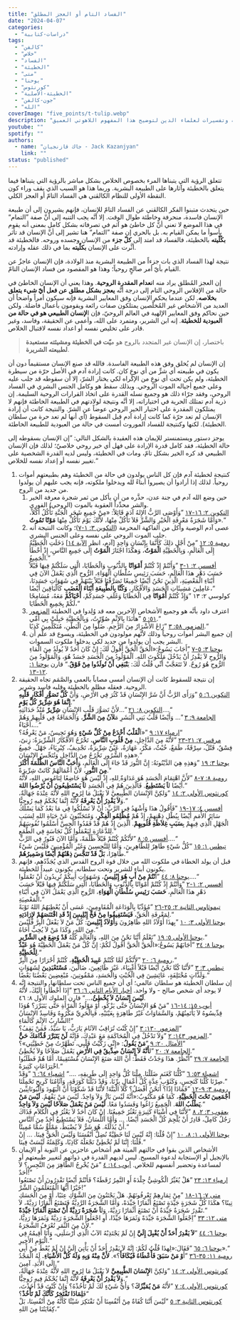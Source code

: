 ```yaml
---
title: "الفساد التام أو العجز المطلق"
date: "2024-04-07"
categories:
  - "دراسات-كتابية"
tags:
  - "كالفن"
  - "خلاص"
  - "الفساد"
  - "الخطيئة"
  - "متى"
  - "يوحنا"
  - "كورنثوس"
  - "الخطيئة-الأصلية"
  - "جون-كالفن"
  - "الله"
coverImage: "five_points/t-tulip.webp"
description: "تعمق في قلب العقيدة الكالفينية، هذه المقالة تحلل مفهوم الفساد التام للإنسان. ستستكشف كيف أن الخطيئة الأصلية قد أفسدت الطبيعة البشرية تمامًا، مما جعل الإنسان عاجزًا عن تحقيق الخلاص بمجهوده الخاص. المقالة تستشهد بآيات كتابية وتفسيرات لعلماء الدين لتوضيح هذا المفهوم اللاهوتي العميق."
youtube: ""
spotify: ""
authors:
  - name: "جاك قازنجيان - Jack Kazanjyan"
    link: ""
status: "published"
---
```


تتعلق الرؤية التي يتبناها المرء بخصوص الخلاص بشكل مباشر بالرؤية التي يتبناها فيما يتعلق بالخطيئة وآثارها على الطبيعة البشرية. وربما هذا هو السبب الذي يقف وراء كون النقطة الأولى للنظام الكالڤني هي الفساد التامّ أو العجز الكلي.

حين يتحدث متبنوا الفكر الكالڤني عن الفساد التامّ للإنسان، فإنهم يشيرون إلى أن طبيعة الإنسان فاسدة، منحرفة وخاطئة طوال الوقت. إلا أنَّه يجب التنبه إلى أنَّ صفة ”التمام“ في هذا الموضع لا تعني أنَّ كل خاطئ هو آثم في تصرفاته بشكل كامل بمعنى أنه يقوم بأسوأ ما يمكن القيام به. بل بالحري إن صفة ”التمام“ هنا تشير إلى أنَّ الإنسان قد تأثر **بكُلّيته** بالخطيئة، فالفساد قد امتد إلى **كلّ جزء** من الإنسان وجسده وروحه. فالخطيئة قد أثَّرت على الإنسان **بكلّيته** بما في ذلك عقله وإرادته.

نتيجة لهذا الفساد الذي بات جزءاً من الطبيعة البشرية منذ الولادة، فإن الإنسان عاجزٌ عن القيام بأيّ أمر صالحٍ روحياً؛ وهذا هو المقصود من فساد الإنسان التامّ.

إن العجز المُطلق يراد منه ا**نعدام المقدرة الروحية**. وهذا يعني أن الإنسان الخاطئ في حالة من الإفلاس الروحي التام إلى درجة أنَّه **يعجز بشكل مطلق عن فعل أيّ شيء يتعلق بخلاصه**. لكن عندما يحكم الإنسان وفق المعايير البشرية فإنه سيكون أمراً واضحاً أن العديد من الأشخاص غير المُخلَّصين يمتلكون صفات رائعة ويقومون بأعمال فاضلة. ولكن حين نحاكم وفق المعايير الإلهية في العالم الروحيّ، فإن ا**لإنسان الطبيعي هو في حالة من العبودية للخطيئة**. إنه ابن الشرير، ومتمرد على الله، وأعمى عن الحقيقة، وفاسد، وغير قادر على تخليص نفسه أو اعداد نفسه لاقتبال الخلاص.

> باختصار، إن الإنسان غير المتجدد بالروح هو م**يّت في الخطيئة ومشيئته مستعبدة لطبيعته الشريرة**.

إن الإنسان لم يُخلق وفق هذه الطبيعة الفاسدة. فالله قد صنع الإنسان مستقيماً دون أن يكون في طبيعته أي شرٍّ من أي نوعٍ كان. كانت إرادة آدم في الأصل حرّة من سيطرة الخطيئة، ولم يكن تحت أي نوعٍ من الإكراه لكي يختار الشرّ، إلا أن سقوطه قد جلب عليه وعلى جميع أجياله الموت الروحي. وبذلك سقط هو وكامل الجنس البشري في الفساد الروحي، وفقد جرّاء ذلك هو وجميع نسله القدرة على اتخاذ القرارات الروحية السليمة. إن ذرية آدم تمتلك الحرية في اختياراته، إلا أنَّه ونتيجة لولادتهم في الطبيعة الخاطئة فإنهم لا يمتلكون المقدرة على اختيار الخير الروحي عوضاً عن الشرّ. والنتيجة كانت أن إرادة الإنسان لم تعد حرّة كما كانت إرادة آدم قبل السقوط (أي أنها لم تعد حرة من سلطان الخطيئة). لكنها وكنتيجة للفساد الموروث أمست في حالة من العبودية للطبيعة الخاطئة.

يوجز دستور ويستمنستر للإيمان هذه العقيدة بالشكل التالي: ”إن الإنسان بسقوطه إلى حالة الخطيئة، فقد كامل قدرة الإرادة على فهل أي خير روحي خلاصيّ؛ لذلك فإن الإنسان الطبيعي قد كره الخير بشكل تامّ، ومات في الخطيئة، وليس لديه القدرة الشخصية على تغيير نفسه أو إعداد نفسه للخلاص.“

1. كنتيجة لخطيئة آدم فإن كل الناس يولدون في حالة من الخطيئة وهم بطبيعتهم أموات روحياً. لذلك إذا أرادوا أن يصيروا أبناءً لله ويدخلوا ملكوته، فإنه يجب عليهم أن يولدوا من جديد من الروح.  
    1. حين وضع الله آدم في جنة عدن، حذَّره من أن يأكل من ثمر شجرة معرفة الخير والشر محدِّداً العقوبة بالموت (الروحي) الفوري.  
    [التكوين ٢: ١٦-١٧](https://www.bible.com/bible/101/GEN.2.16-17) ”وَأَوْصَى الرَّبُّ الإِلهُ آدَمَ قَائِلاً: «مِنْ جَمِيعِ شَجَرِ الْجَنَّةِ تَأْكُلُ أَكْلاً، وَأَمَّا شَجَرَةُ مَعْرِفَةِ الْخَيْرِ وَالشَّرِّ فَلاَ تَأْكُلْ مِنْهَا، لأَنَّكَ يَوْمَ تَأْكُلُ مِنْهَا **مَوْتًا تَمُوتُ**».“  
    2. عصى آدم الوصية وأكل من الفاكهة المحرمة ([التكوين ٣: ١-٧](https://www.bible.com/bible/101/GEN.3.1-7))؛ وكانت النتيجة أنه جلب الموت الروحي على نفسه وعلى الجنس البشري.  
    [رومية ٥: ١٢](https://www.bible.com/bible/101/ROM.5.12) ”مِنْ أَجْلِ ذلِكَ كَأَنَّمَا بِإِنْسَانٍ وَاحِدٍ [آدم، انظر [الآية ١٤](https://www.bible.com/bible/101/ROM.5.14)] دَخَلَتِ الْخَطِيَّةُ إِلَى الْعَالَمِ، وَبِالْخَطِيَّةِ **الْمَوْتُ**، وَهكَذَا اجْتَازَ **الْمَوْتُ** إِلَى جَمِيعِ النَّاسِ، إِذْ أَخْطَأَ الْجَمِيعُ.“  
    [أفسس ٢: ١-٣](https://www.bible.com/bible/101/EPH.2.1-3) ”وَأَنْتُمْ إِذْ كُنْتُمْ **أَمْوَاتًا** بِالذُّنُوبِ وَالْخَطَايَا، الَّتِي سَلَكْتُمْ فِيهَا قَبْلاً حَسَبَ دَهْرِ هذَا الْعَالَمِ، حَسَبَ رَئِيسِ سُلْطَانِ الْهَوَاءِ، الرُّوحِ الَّذِي يَعْمَلُ الآنَ فِي أَبْنَاءِ الْمَعْصِيَةِ، الَّذِينَ نَحْنُ أَيْضًا جَمِيعًا تَصَرَّفْنَا قَبْلاً بَيْنَهُمْ فِي شَهَوَاتِ جَسَدِنَا، عَامِلِينَ مَشِيئَاتِ الْجَسَدِ وَالأَفْكَارِ، **وَكُنَّا بِالطَّبِيعَةِ أَبْنَاءَ الْغَضَبِ** كَالْبَاقِينَ أَيْضًا،“  
    كولوسي ٢: ١٣ ”وَإِذْ كُنْتُمْ **أَمْوَاتًا** فِي الْخَطَايَا وَغَلَفِ جَسَدِكُمْ، **أَحْيَاكُمْ** مَعَهُ، مُسَامِحًا لَكُمْ بِجَمِيعِ الْخَطَايَا،“  
    3. اعترف داود بأنَّه هو وجميع الأشخاص الآخرين معه قد وُلِدوا في الخطيئة
    [المزمور ٥١: ٥](https://www.bible.com/bible/101/PSA.51.5) ”هأَنَذَا بِالإِثْمِ صُوِّرْتُ، وَبِالْخَطِيَّةِ حَبِلَتْ بِي أُمِّي.“  
    [المزمور ٥٨: ٣](https://www.bible.com/bible/101/PSA.58.3) ”زَاغَ الأَشْرَارُ مِنَ الرَّحِمِ. ضَلُّوا مِنَ الْبَطْنِ، مُتَكَلِّمِينَ كَذِبًا.“  
    4. إن جميع البشر أموات روحياً وذلك لأنَّهم مولودون في الخطيئة، ويسوع قد علَّم أن البشر يجب أن يولدوا من جديد لكي يدخلوا ملكوت السموات.  
    [يوحنا ٣: ٥-٧](https://www.bible.com/bible/101/JHN.3.5-7) ”أَجَابَ يَسُوعُ:«الْحَقَّ الْحَقَّ أَقُولُ لَكَ: إِنْ كَانَ أَحَدٌ لاَ يُولَدُ مِنَ الْمَاءِ وَالرُّوحِ لاَ يَقْدِرُ أَنْ يَدْخُلَ مَلَكُوتَ اللهِ. اَلْمَوْلُودُ مِنَ الْجَسَدِ جَسَدٌ هُوَ، وَالْمَوْلُودُ مِنَ الرُّوحِ هُوَ رُوحٌ. لاَ تَتَعَجَّبْ أَنِّي قُلْتُ لَكَ: يَ**نْبَغِي أَنْ تُولَدُوا مِنْ فَوْقُ**.“ قارن  [يوحنا ١: ١٢-١٣](https://www.bible.com/bible/101/JHN.1.12-13).  
2. إن نتيجة للسقوط كانت أن الإنسان أمسى مصاباً بالعمى والصَّمَم تجاه الحقيقة الروحية. فعقله مظلم بالخطيئة وقلبه فاسد وشرير.  
[التكوين ٦: ٥](https://www.bible.com/bible/101/GEN.6.5) ”وَرَأَى الرَّبُّ أَنَّ شَرَّ الإِنْسَانِ قَدْ كَثُرَ فِي الأَرْضِ، وَأَنَّ **كُلَّ تَصَوُّرِ أَفْكَارِ قَلْبِهِ إِنَّمَا هُوَ شِرِّيرٌ كُلَّ يَوْمٍ**.“  
[التكوين ٨: ٢١](https://www.bible.com/bible/101/GEN.8.21) ”…لأَنَّ تَصَوُّرَ قَلْبِ الإِنْسَانِ **شِرِّيرٌ** مُنْذُ حَدَاثَتِهِ.…“  
[الجامعة ٩: ٣](https://www.bible.com/bible/101/ECC.9.3) ”… وَأَيْضًا قَلْبُ بَنِي الْبَشَرِ مَ**لآنُ مِنَ الشَّرِّ**، وَالْحَمَاقَةُ فِي قَلْبِهِمْ وَهُمْ أَحْيَاءٌ،…“  
[ارمياء ١٧: ٩](https://www.bible.com/bible/101/JER.9.17) ”«اَ**لْقَلْبُ أَخْدَعُ مِنْ كُلِّ شَيْءٍ** وَهُوَ نَجِيسٌ، مَنْ يَعْرِفُهُ؟“  
[مرقس ٧: ٢١-٢٣](https://www.bible.com/bible/101/MRK.7.21-23) ”لأَنَّهُ مِنَ الدَّاخِلِ، **مِنْ قُلُوبِ النَّاسِ**، تَخْرُجُ الأَفْكَارُ الشِّرِّيرَةُ: زِنىً، فِسْقٌ، قَتْلٌ، سِرْقَةٌ، طَمَعٌ، خُبْثٌ، مَكْرٌ، عَهَارَةٌ، عَيْنٌ شِرِّيرَةٌ، تَجْدِيفٌ، كِبْرِيَاءُ، جَهْلٌ. جَمِيعُ هذِهِ الشُّرُورِ تَخْرُجُ مِنَ الدَّاخِلِ وَتُنَجِّسُ الإِنْسَانَ».“  
[يوحنا ٣: ١٩](https://www.bible.com/bible/101/JHN.3.19) ”وَهذِهِ هِيَ الدَّيْنُونَةُ: إِنَّ النُّورَ قَدْ جَاءَ إِلَى الْعَالَمِ، وَ**أَحَبَّ النَّاسُ الظُّلْمَةَ أَكْثَرَ مِنَ النُّورِ**، لأَنَّ أَعْمَالَهُمْ كَانَتْ شِرِّيرَةً.“  
[رومية ٨: ٧-٨](https://www.bible.com/bible/101/ROM.8.7-8) ”لأَنَّ اهْتِمَامَ الْجَسَدِ هُوَ عَدَاوَةٌ ِللهِ، إِذْ لَيْسَ هُوَ خَاضِعًا لِنَامُوسِ اللهِ، لأَنَّهُ أَيْضًا ل**اَ يَسْتَطِيعُ**. فَالَّذِينَ هُمْ فِي الْجَسَدِ ل**اَ يَسْتَطِيعُونَ أَنْ يُرْضُوا اللهَ**.“  
[كورنثوس الأولى ٢: ١٤](https://www.bible.com/bible/101/1CO.2.14) ”وَلكِنَّ الإِنْسَانَ الطَّبِيعِيَّ لاَ يَقْبَلُ مَا لِرُوحِ اللهِ لأَنَّهُ عِنْدَهُ جَهَالَةٌ، وَ**لاَ يَقْدِرُ أَنْ يَعْرِفَهُ** لأَنَّهُ إِنَّمَا يُحْكَمُ فِيهِ رُوحِيًّا.“  
[أفسس ٤: ١٧-١٩](https://www.bible.com/bible/101/EPH.4.17-19) ”فَأَقُولُ هذَا وَأَشْهَدُ فِي الرَّبِّ: أَنْ لاَ تَسْلُكُوا فِي مَا بَعْدُ كَمَا يَسْلُكُ سَائِرُ الأُمَمِ أَيْضًا بِبُطْلِ ذِهْنِهِمْ، إِذْ هُمْ **مُظْلِمُو الْفِكْرِ**، وَمُتَجَنِّبُونَ عَنْ حَيَاةِ اللهِ لِسَبَبِ الْجَهْلِ الَّذِي فِيهِمْ بِ**سَبَبِ غِلاَظَةِ قُلُوبِهِمْ**. اَلَّذِينَ ­إِذْ هُمْ قَدْ فَقَدُوا الْحِسَّ­ أَسْلَمُوا نُفُوسَهُمْ لِلدَّعَارَةِ لِيَعْمَلُوا كُلَّ نَجَاسَةٍ فِي الطَّمَعِ.“  
[أفسس ٥: ٨](https://www.bible.com/bible/101/EPH.5.8) ”لأَنَّكُمْ كُنْتُمْ قَبْلاً ظُلْمَةً، وَأَمَّا الآنَ فَنُورٌ فِي الرَّبِّ.…“  
[تيطس ١: ١٥](https://www.bible.com/bible/101/TIT.1.15) ”كُلُّ شَيْءٍ طَاهِرٌ لِلطَّاهِرِينَ، وَأَمَّا لِلنَّجِسِينَ وَغَيْرِ الْمُؤْمِنِينَ فَلَيْسَ شَيْءٌ طَاهِرًا، **بَلْ قَدْ تَنَجَّسَ ذِهْنُهُمْ أَيْضًا وَضَمِيرُهُمْ**.“  
3. قبل أن يولد الخطاة في ملكوت الله من خلال قوة الروح القدس الذي يُجَدِّدُهم، فإنهم يكونون أبناء للشرير وتحت سلطانه. يكونون عبيداً للخطيئة.  
[يوحنا ٨: ٤٤](https://www.bible.com/bible/101/JHN.8.44) ”أَ**نْتُمْ مِنْ أَبٍ هُوَ إِبْلِيسُ**، وَشَهَوَاتِ أَبِيكُمْ تُرِيدُونَ أَنْ تَعْمَلُوا.…“  
[أفسس ٢: ١-٢](https://www.bible.com/bible/101/EPH.2.1-2) ”وَأَنْتُمْ إِذْ كُنْتُمْ أَمْوَاتًا بِالذُّنُوبِ وَالْخَطَايَا، الَّتِي سَلَكْتُمْ فِيهَا قَبْلاً حَسَبَ دَهْرِ هذَا الْعَالَمِ، **حَسَبَ رَئِيسِ سُلْطَانِ الْهَوَاءِ**، الرُّوحِ الَّذِي يَعْمَلُ الآنَ فِي أَبْنَاءِ الْمَعْصِيَةِ،“  
[تيموثاوس الثانية ٢: ٢٥-٢٦](https://www.bible.com/bible/101/2TI.2.25-26) ”مُؤَدِّبًا بِالْوَدَاعَةِ الْمُقَاوِمِينَ، عَسَى أَنْ يُعْطِيَهُمُ اللهُ تَوْبَةً لِمَعْرِفَةِ الْحَقِّ، **فَيَسْتَفِيقُوا مِنْ فَخِّ إِبْلِيسَ إِذْ قَدِ اقْتَنَصَهُمْ لإِرَادَتِهِ**.“  
[يوحنا الأولى ٣: ١٠](https://www.bible.com/bible/101/1JN.3.10) ”بِهذَا أَوْلاَدُ اللهِ ظَاهِرُونَ وَ**أَوْلاَدُ إِبْلِيسَ**: كُلُّ مَنْ لاَ يَفْعَلُ الْبِرَّ فَلَيْسَ مِنَ اللهِ، وَكَذَا مَنْ لاَ يُحِبُّ أَخَاهُ.“  
[يوحنا الأولى ٥: ١٩](https://www.bible.com/bible/101/1JN.5.19) ”نَعْلَمُ أَنَّنَا نَحْنُ مِنَ اللهِ، وَالْعَالَمَ كُلَّهُ **قَدْ وُضِعَ فِي الشِّرِّيرِ**.“  
[يوحنا ٨: ٣٤](https://www.bible.com/bible/101/JHN.8.34) ”أَجَابَهُمْ يَسُوعُ:«الْحَقَّ الْحَقَّ أَقُولُ لَكُمْ: إِنَّ كُلَّ مَنْ يَعْمَلُ الْخَطِيَّةَ هُوَ **عَبْدٌ لِلْخَطِيَّةِ**.“  
[رومية ٦: ٢٠](https://www.bible.com/bible/101/ROM.6.20) ”لأَنَّكُمْ لَمَّا كُنْتُمْ **عَبِيدَ الْخَطِيَّةِ**، كُنْتُمْ أَحْرَارًا مِنَ الْبِرِّ.“  
[تيطس ٣: ٣](https://www.bible.com/bible/101/TIT.3.3) ”لأَنَّنَا كُنَّا نَحْنُ أَيْضًا قَبْلاً أَغْبِيَاءَ، غَيْرَ طَائِعِينَ، ضَالِّينَ، **مُسْتَعْبَدِينَ** لِشَهَوَاتٍ وَلَذَّاتٍ مُخْتَلِفَةٍ، عَائِشِينَ فِي الْخُبْثِ وَالْحَسَدِ، مَمْقُوتِينَ، مُبْغِضِينَ بَعْضُنَا بَعْضًا.“  
4. إن سلطان الخطيئة هو سلطان عالمي؛ أي أن جميع الناس تحت سلطانها. والنتيجة إنَّه لا يوجد أي شخص صالح - ولا واحد.
[أخبار الأيام الثاني ٦: ٣٦](https://www.bible.com/bible/101/2CH.6.36) ”إِذَا أَخْطَأُوا إِلَيْكَ، لأَنَّهُ **لَيْسَ إِنْسَانٌ لاَ يُخْطِئُ**،…“ قارن الملوك الأول ٨: ٤٦.  
[أيوب ١٥: ١٤-١٦](https://www.bible.com/bible/101/JOB.15.14-16) ”مَنْ هُوَ الإِنْسَانُ حَتَّى يَزْكُو، أَوْ مَوْلُودُ الْمَرْأَةِ حَتَّى يَتَبَرَّرَ؟ هُوَذَا قِدِّيسُوهُ لاَ يَأْتَمِنُهُمْ، وَالسَّمَاوَاتُ غَيْرُ طَاهِرَةٍ بِعَيْنَيْهِ، فَبِالْحَرِيِّ مَكْرُوهٌ وَفَاسِدٌ الإِنْسَانُ الشَّارِبُ الإِثْمَ كَالْمَاءِ!“  
[المزمور ١٣٠: ٣](https://www.bible.com/bible/101/PSA.130.3) ”إِنْ كُنْتَ تُرَاقِبُ الآثَامَ يَارَبُّ، يَا سَيِّدُ، فَمَنْ يَقِفُ؟“  
[المزمور ١٤٣: ٢](https://www.bible.com/bible/101/PSA.143.2) ”وَلاَ تَدْخُلْ فِي الْمُحَاكَمَةِ مَعَ عَبْدِكَ، فَإِنَّهُ **لَنْ يَتَبَرَّرَ قُدَّامَكَ حَيٌّ**.“  
[الأمثال ٢٠: ٩](https://www.bible.com/bible/101/PRO.20.9) ”**مَنْ يَقُولُ**: «إِنِّي زَكَّيْتُ قَلْبِي، تَطَهَّرْتُ مِنْ خَطِيَّتِي»؟“  
[الجامعة ٧: ٢٠](https://www.bible.com/bible/101/ECC.7.20) ”ل**أَنَّهُ لاَ إِنْسَانٌ صِدِّيقٌ فِي الأَرْضِ** يَعْمَلُ صَلاَحًا وَلاَ يُخْطِئُ.“  
[الجامعة ٧: ٢٩](https://www.bible.com/bible/101/ECC.7.29) ”اُنْظُرْ. هذَا وَجَدْتُ فَقَطْ: أَنَّ اللهَ صَنَعَ الإِنْسَانَ مُسْتَقِيمًا، أَمَّا هُمْ فَطَلَبُوا اخْتِرَاعَاتٍ كَثِيرَةً.“  
[اشعياء ٥٣: ٦](https://www.bible.com/bible/101/ISA.53.6) ”كُلُّنَا كَغَنَمٍ ضَلَلْنَا. مِلْنَا كُلُّ وَاحِدٍ إِلَى طَرِيقِهِ، ….“
[اشعياء ٦٤: ٦](https://www.bible.com/bible/101/ISA.64.6) ”وَقَدْ صِرْنَا كُلُّنَا كَنَجِسٍ، وَكَثَوْبِ عِدَّةٍ كُلُّ أَعْمَالِ بِرِّنَا، وَقَدْ ذَبُلْنَا كَوَرَقَةٍ، وَآثَامُنَا كَرِيحٍ تَحْمِلُنَا.“  
[رومية ٣: ٩-١٢](https://www.bible.com/bible/101/ROM.3.9-12) ”فَمَاذَا إِذًا؟ أَنَحْنُ أَفْضَلُ؟ كَّلاَ الْبَتَّةَ! لأَنَّنَا قَدْ شَكَوْنَا أَنَّ الْيَهُودَ وَالْيُونَانِيِّينَ **أَجْمَعِينَ تَحْتَ الْخَطِيَّةِ**، كَمَا هُوَ مَكْتُوبٌ:«أَنَّهُ لَيْسَ بَارٌّ وَلاَ وَاحِدٌ. لَيْسَ مَنْ يَفْهَمُ. **لَيْسَ مَنْ يَطْلُبُ اللهَ**. الْجَمِيعُ زَاغُوا وَفَسَدُوا مَعًا. **لَيْسَ مَنْ يَعْمَلُ صَلاَحًا لَيْسَ وَلاَ وَاحِدٌ**.“  
[يعقوب ٣: ٢، ٨](https://www.bible.com/bible/101/JAS.3.2-8) ”لأَنَّنَا فِي أَشْيَاءَ كَثِيرَةٍ نَعْثُرُ جَمِيعُنَا. إِنْ كَانَ أَحَدٌ لاَ يَعْثُرُ فِي الْكَلاَمِ فَذَاكَ رَجُلٌ كَامِلٌ، قَادِرٌ أَنْ يُلْجِمَ كُلَّ الْجَسَدِ أَيْضًا. … وَأَمَّا اللِّسَانُ، فَلاَ يَسْتَطِيعُ أَحَدٌ مِنَ النَّاسِ أَنْ يُذَلِّلَهُ. هُوَ شَرٌّ لاَ يُضْبَطُ، مَمْلُوٌّ سُمًّا مُمِيتًا.“  
[يوحنا الأولى ١: ٨، ١٠](https://www.bible.com/bible/101/1JN.1.8-10) ”إِنْ قُلْنَا: إِنَّهُ لَيْسَ لَنَا خَطِيَّةٌ نُضِلُّ أَنْفُسَنَا وَلَيْسَ الْحَقُّ فِينَا. … إِنْ قُلْنَا: إِنَّنَا لَمْ نُخْطِئْ نَجْعَلْهُ كَاذِبًا، وَكَلِمَتُهُ لَيْسَتْ فِينَا.“
5. الأشخاص الذين بقوا في حالتهم الميتة هم أشخاص عاجزين عن التوبة أو الإيمان بالإنجيل أو الإستجابة لدعوة المسيح. ليس لديهم القدرة في ذواتهم لتغيير طبيعتهم أو لمساعدة وتحضير أنفسهم للخلاص. [أيوب ١٤: ٤](https://www.bible.com/bible/101/JOB.14.4) ”مَنْ يُخْرِجُ الطَّاهِرَ مِنَ النَّجِسِ؟ لاَ أَحَدٌ!“  
[ارمياء ١٣: ٢٣](https://www.bible.com/bible/101/JER.13.23) ”هَلْ يُغَيِّرُ الْكُوشِيُّ جِلْدَهُ أَوِ النَّمِرُ رُقَطَهُ؟ فَأَنْتُمْ أَيْضًا تَقْدِرُونَ أَنْ تَصْنَعُوا خَيْرًا أَيُّهَا الْمُتَعَلِّمُونَ الشَّرَّ!“  
[متى ٧: ١٦-١٨](https://www.bible.com/bible/101/MAT.7.16-17) ”مِنْ ثِمَارِهِمْ تَعْرِفُونَهُمْ. هَلْ يَجْتَنُونَ مِنَ الشَّوْكِ عِنَبًا، أَوْ مِنَ الْحَسَكِ تِينًا؟ هكَذَا كُلُّ شَجَرَةٍ جَيِّدَةٍ تَصْنَعُ أَثْمَارًا جَيِّدَةً، وَأَمَّا الشَّجَرَةُ الرَّدِيَّةُ فَتَصْنَعُ أَثْمَارًا رَدِيَّةً، لاَ تَقْدِرُ شَجَرَةٌ جَيِّدَةٌ أَنْ تَصْنَعَ أَثْمَارًا رَدِيَّةً، وَل**اَ شَجَرَةٌ رَدِيَّةٌ أَنْ تَصْنَعَ أَثْمَارًا جَيِّدَةً**.“  
[متى ١٢: ٣٣](https://www.bible.com/bible/101/MAT.12.33) ”اِجْعَلُوا الشَّجَرَةَ جَيِّدَةً وَثَمَرَهَا جَيِّدًا، أَوِ اجْعَلُوا الشَّجَرَةَ رَدِيَّةً وَثَمَرَهَا رَدِيًّا، لأَنْ مِنَ الثَّمَرِ تُعْرَفُ الشَّجَرَةُ.“  
[يوحنا ٦: ٤٤](https://www.bible.com/bible/101/JHN.6.44) ”**لاَ يَقْدِرُ أَحَدٌ أَنْ يُقْبِلَ إِلَيَّ** إِنْ لَمْ يَجْتَذِبْهُ الآبُ الَّذِي أَرْسَلَنِي، وَأَنَا أُقِيمُهُ فِي الْيَوْمِ الأَخِيرِ.“  
[يوحنا ٦: ٦٥](https://www.bible.com/bible/101/JHN.6.65) ”فَقَالَ:«لِهذَا قُلْتُ لَكُمْ: إِنَّهُ لاَ يَقْدِرُ أَحَدٌ أَنْ يَأْتِيَ إِلَيَّ إِنْ لَمْ يُعْطَ مِنْ أَبِي».“  
[رومية ١١: ٣٥-٣٦](https://www.bible.com/bible/101/ROM.11.35-36) ”أَ**وْ مَنْ سَبَقَ فَأَعْطَاهُ فَيُكَافَأَ**؟». **لأَنَّ مِنْهُ وَبِهِ وَلَهُ كُلَّ الأَشْيَاءِ.** لَهُ الْمَجْدُ إِلَى الأَبَدِ. آمِينَ.“  
[كورنثوس الأولى ٢: ١٤](https://www.bible.com/bible/101/1CO.2.14) ”وَلكِنَّ ا**لإِنْسَانَ الطَّبِيعِيَّ** لاَ يَقْبَلُ مَا لِرُوحِ اللهِ لأَنَّهُ عِنْدَهُ جَهَالَةٌ، وَ**لاَ يَقْدِرُ أَنْ يَعْرِفَهُ** لأَنَّهُ إِنَّمَا يُحْكَمُ فِيهِ رُوحِيًّا.“  
[كورنثوس الأولى ٤: ٧](https://www.bible.com/bible/101/1CO.4.7) ”لأَنَّهُ **مَنْ يُمَيِّزُكَ**؟ وَأَيُّ شَيْءٍ لَكَ لَمْ تَأْخُذْهُ؟ وَإِنْ كُنْتَ قَدْ أَخَذْتَ، فَ**لِمَاذَا تَفْتَخِرُ كَأَنَّكَ لَمْ تَأْخُذْ**؟“  
[كورنثوس الثانية ٣: ٥](https://www.bible.com/bible/101/2CO.3.5) ”لَيْسَ أَنَّنَا كُفَاةٌ مِنْ أَنْفُسِنَا أَنْ نَفْتَكِرَ شَيْئًا كَأَنَّهُ مِنْ أَنْفُسِنَا، بَلْ كِفَايَتُنَا مِنَ اللهِ،“
